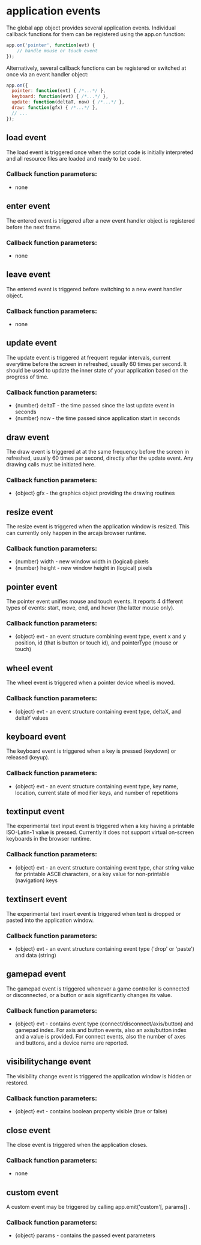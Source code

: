 # application events

The global app object provides several application events. Individual callback
functions for them can be registered using the app.on function:

```javascript
app.on('pointer', function(evt) {
    // handle mouse or touch event
});
```

Alternatively, several callback functions can be registered or switched at once
via an event handler object:

```javascript
app.on({
  pointer: function(evt) { /*...*/ },
  keyboard: function(evt) { /*...*/ },
  update: function(deltaT, now) { /*...*/ },
  draw: function(gfx) { /*...*/ },
  // ...
});
```

## load event

The load event is triggered once when the script code is initially interpreted
and all resource files are loaded and ready to be used.

### Callback function parameters:

- none

## enter event

The entered event is triggered after a new event handler object is registered
before the next frame.

### Callback function parameters:

- none

## leave event

The entered event is triggered before switching to a new event handler object.

### Callback function parameters:

- none

## update event

The update event is triggered at frequent regular intervals, current everytime
before the screen in refreshed, usually 60 times per second. It  should be used
to update the inner state of your application based on the progress of time.

### Callback function parameters:

- {number} deltaT - the time passed since the last update event in seconds
- {number} now - the time passed since application start in seconds

## draw event

The draw event is triggered at at the same frequency before the
screen in refreshed, usually 60 times per second, directly after the update
event. Any drawing calls must be initiated here.

### Callback function parameters:

- {object} gfx - the graphics object providing the drawing routines

## resize event

The resize event is triggered when the application window is resized. This can
currently only happen in the arcajs browser runtime.

### Callback function parameters:

- {number} width - new window width in (logical) pixels
- {number} height - new window height in (logical) pixels

## pointer event

The pointer event unifies mouse and touch events. It reports 4 different types
of events: start, move, end, and hover (the latter mouse only).

### Callback function parameters:

- {object} evt - an event structure combining event type, event x and y
  position, id (that is button or touch id), and pointerType (mouse or touch)

## wheel event

The wheel event is triggered when a pointer device wheel is moved.

### Callback function parameters:

- {object} evt - an event structure containing event type, deltaX, and deltaY values

## keyboard event

The keyboard event is triggered when a key is pressed (keydown) or released
(keyup).

### Callback function parameters:

- {object} evt - an event structure containing event type, key name, location,
  current state of modifier keys, and number of repetitions

## textinput event

The experimental text input event is triggered when a key having a printable
ISO-Latin-1 value is pressed. Currently it does not support virtual on-screen
keyboards in the browser runtime.

### Callback function parameters:

- {object} evt - an event structure containing event type, char string value
  for printable ASCII characters, or a key value for non-printable (navigation)
  keys

## textinsert event

The experimental text insert event is triggered when text is dropped or pasted
into the application window.

### Callback function parameters:

- {object} evt - an event structure containing event type ('drop' or 'paste') 
  and data (string)

## gamepad event

The gamepad event is triggered whenever a game controller is connected or
disconnected, or a button or axis significantly changes its value.

### Callback function parameters:

- {object} evt - contains event type (connect/disconnect/axis/button) and
  gamepad index. For axis and button events, also an axis/button index and a
  value is provided. For connect events, also the number of axes and buttons,
  and a device name are reported.

## visibilitychange event

The visibility change event is triggered the application window is hidden or restored.

### Callback function parameters:

- {object} evt - contains boolean property visible (true or false)
 
## close event

The close event is triggered when the application closes.

### Callback function parameters:

- none

## custom event

A custom event may be triggered by calling app.emit('custom'[, params]) .

### Callback function parameters:

- {object} params - contains the passed event parameters
